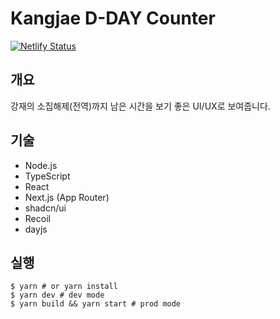 # Kangjae D-DAY Counter
[![Netlify Status](https://api.netlify.com/api/v1/badges/558923e9-dfbd-44b6-a887-d5ee79e8b8ee/deploy-status)](https://app.netlify.com/sites/kangjae-d-day/deploys)

## 개요
강재의 소집해제(전역)까지 남은 시간을 보기 좋은 UI/UX로 보여줍니다.

## 기술
- Node.js
- TypeScript
- React
- Next.js (App Router)
- shadcn/ui
- Recoil
- dayjs

## 실행
```shell
$ yarn # or yarn install
$ yarn dev # dev mode
$ yarn build && yarn start # prod mode
```